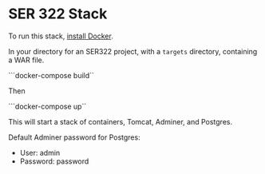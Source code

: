 # SER 322 Stack

To run this stack, [install Docker](https://docs.docker.com/install/).

In your directory for an SER322 project, with a `targets` directory, containing a WAR file.

```docker-compose build``

Then

```docker-compose up``

This will start a stack of containers, Tomcat, Adminer, and Postgres. 

Default Adminer password for Postgres: 

 - User: admin
 - Password: password

